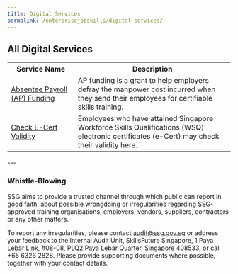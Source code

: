 ```yaml
---
title: Digital Services
permalink: /enterprisejobskills/digital-services/
---
```


## All Digital Services

<table>
<tr>
<th style="width:30%;"><b>Service Name</b></th>
<th style="width:auto;"><b>Description</b></th> 
</tr>
<tr>
<td style="width:30%;"><a href="_nothing" target="_blank" rel="noopener">Absentee Payroll (AP) Funding</a></td>
<td style="width:auto;">AP funding is a grant to help employers defray the manpower cost incurred when they send their employees for certifiable skills training.</td>
</tr>
<tr>
<td style="width:30%;"><a href="_nothing" target="_blank" rel="noopener">Check E-Cert Validity</a></td>
<td style="width:auto;">Employees who have attained Singapore Workforce Skills Qualifications (WSQ) electronic certificates (e-Cert) may check their validity here.</td>
</tr>
</table>
---

### Whistle-Blowing

SSG aims to provide a trusted channel through which public can report in good faith, about possible wrongdoing or irregularities regarding SSG-approved training organisations, employers, vendors, suppliers, contractors or any other matters.

To report any irregularities, please contact [audit@ssg.gov.sg](mailto:audit@ssg.gov.sg) or address your feedback to the Internal Audit Unit, SkillsFuture Singapore, 1 Paya Lebar Link, #08-08, PLQ2 Paya Lebar Quarter, Singapore 408533, or call +65 6326 2828. Please provide supporting documents where possible, together with your contact details.

<script src="/jquery/bp-menu-third-level-new-tab.js"></script>

